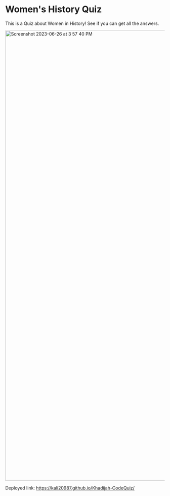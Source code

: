 # Women's History Quiz

This is a Quiz about Women in History! See if you can get all the answers.

<img width="1419" alt="Screenshot 2023-06-26 at 3 57 40 PM" src="https://github.com/kali20987/Khadijah-CodeQuiz/assets/128011155/c40d1381-819f-404f-8205-53356c0349f2">

Deployed link: https://kali20987.github.io/Khadijah-CodeQuiz/ 
